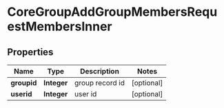 

# CoreGroupAddGroupMembersRequestMembersInner


## Properties

| Name | Type | Description | Notes |
|------------ | ------------- | ------------- | -------------|
|**groupid** | **Integer** | group record id |  [optional] |
|**userid** | **Integer** | user id |  [optional] |



